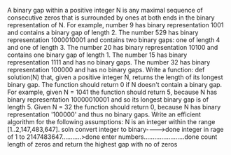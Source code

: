 A binary gap within a positive integer N is any maximal sequence of consecutive zeros that is surrounded by ones at
both ends in the binary representation of N.
For example, number 9 has binary representation 1001 and contains a binary gap of length 2. The number 529 has binary
representation 1000010001 and contains two binary gaps:
one of length 4 and one of length 3. The number 20 has binary representation 10100 and contains one binary gap of
 length 1. The number 15 has binary representation 1111 and
 has no binary gaps. The number 32 has binary representation 100000 and has no binary gaps.
Write a function:
def solution(N)
that, given a positive integer N, returns the length of its longest binary gap.
The function should return 0 if N doesn't contain a binary gap.
For example, given N = 1041 the function should return 5, because N has binary representation 10000010001
and so its longest binary gap is of length 5.
 Given N = 32 the function should return 0, because N has binary representation '100000' and thus no binary gaps.
Write an efficient algorithm for the following assumptions:
N is an integer within the range [1..2,147,483,647].
soln convert integer to binary---->done
integer in rage of 1 to 2147483647...........>done
enter numbers.......................done
count length of zeros and return the highest gap with no of zeros
